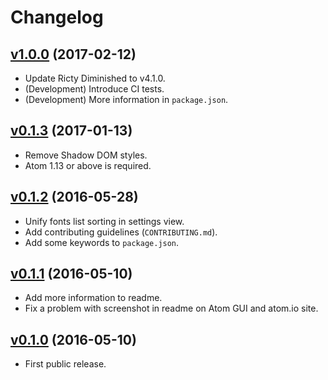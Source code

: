 # Changelog

## [v1.0.0] (2017-02-12)

* Update Ricty Diminished to v4.1.0.
* (Development) Introduce CI tests.
* (Development) More information in `package.json`.

## [v0.1.3] (2017-01-13)

* Remove Shadow DOM styles.
* Atom 1.13 or above is required.

## [v0.1.2] (2016-05-28)

* Unify fonts list sorting in settings view.
* Add contributing guidelines (`CONTRIBUTING.md`).
* Add some keywords to `package.json`.

## [v0.1.1] (2016-05-10)

* Add more information to readme.
* Fix a problem with screenshot in readme on Atom GUI and atom.io site.

## [v0.1.0] (2016-05-10)

* First public release.


[v1.0.0]: https://github.com/jmlntw/atom-fonts-cjk/releases/tag/v1.0.0
[v0.1.3]: https://github.com/jmlntw/atom-fonts-cjk/releases/tag/v0.1.3
[v0.1.2]: https://github.com/jmlntw/atom-fonts-cjk/releases/tag/v0.1.2
[v0.1.1]: https://github.com/jmlntw/atom-fonts-cjk/releases/tag/v0.1.1
[v0.1.0]: https://github.com/jmlntw/atom-fonts-cjk/releases/tag/v0.1.0
